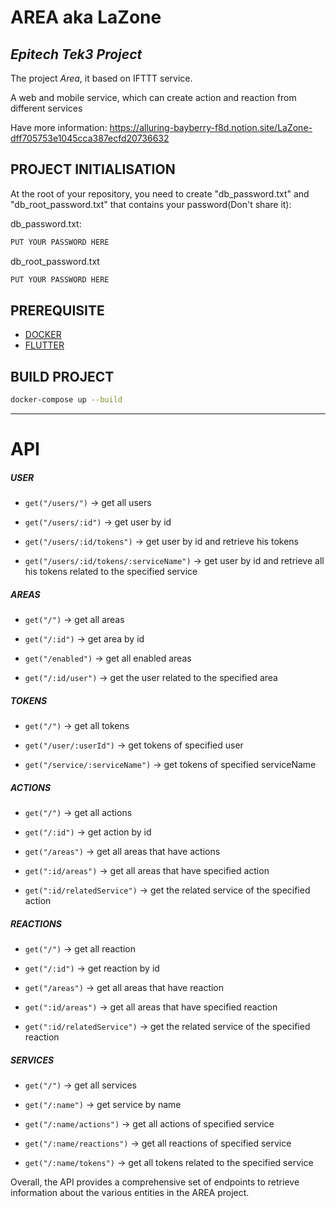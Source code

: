 # AREA aka LaZone

## _Epitech Tek3 Project_

The project _Area_, it based on IFTTT service.

A web and mobile service, which can create action and reaction from different services

Have more information: <https://alluring-bayberry-f8d.notion.site/LaZone-dff705753e1045cca387ecfd20736632>

## PROJECT INITIALISATION

At the root of your repository, you need to create "db_password.txt" and "db_root_password.txt" that contains your password(Don't share it):

db_password.txt:

```txt
PUT YOUR PASSWORD HERE
```

db_root_password.txt

```txt
PUT YOUR PASSWORD HERE
```

## PREREQUISITE

- [DOCKER](https://docs.docker.com/engine/install/ubuntu/)
- [FLUTTER](https://docs.flutter.dev/get-started/install/linux)

## BUILD PROJECT

```sh
docker-compose up --build
```

_____________________________________

# API

##### USER

- `get("/users/")` -> get all users

- `get("/users/:id")` -> get user by id

- `get("/users/:id/tokens")` -> get user by id and retrieve his tokens

- `get("/users/:id/tokens/:serviceName")` -> get user by id and retrieve all his tokens related to the specified service

##### AREAS

- `get("/")` -> get all areas

- `get("/:id")` -> get area by id

- `get("/enabled")` -> get all enabled areas

- `get("/:id/user")` -> get the user related to the specified area

##### TOKENS

- `get("/")` -> get all tokens

- `get("/user/:userId")` -> get tokens of specified user

- `get("/service/:serviceName")` -> get tokens of specified serviceName

##### ACTIONS

- `get("/")` -> get all actions

- `get("/:id")` -> get action by id

- `get("/areas")` -> get all areas that have actions

- `get(":id/areas")` -> get all areas that have specified action

- `get(":id/relatedService")` -> get the related service of the specified action

##### REACTIONS

- `get("/")` -> get all reaction

- `get("/:id")` -> get reaction by id

- `get("/areas")` -> get all areas that have reaction

- `get(":id/areas")` -> get all areas that have specified reaction

- `get(":id/relatedService")` -> get the related service of the specified reaction

##### SERVICES

- `get("/")` -> get all services

- `get("/:name")` -> get service by name

- `get("/:name/actions")` -> get all actions of specified service

- `get("/:name/reactions")` -> get all reactions of specified service

- `get("/:name/tokens")` -> get all tokens related to the specified service

Overall, the API provides a comprehensive set of endpoints to retrieve information about the various entities in the AREA project.
